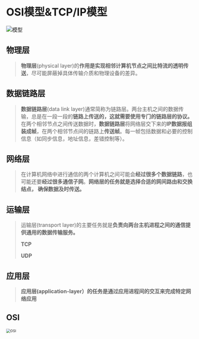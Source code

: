 # OSI模型&TCP/IP模型

![模型](https://xingqiu-tuchuang-1256524210.cos.ap-shanghai.myqcloud.com/501/osi%E6%A8%A1%E5%9E%8B-tcp%E6%A8%A1%E5%9E%8B.png)

## 物理层

> **物理层**(physical layer)的**作⽤**是实现**相邻计算机节点之间⽐特流的透明传送**，尽可能屏蔽掉具体传输介质和物理设备的差异。

## 数据链路层

> **数据链路层**(data link layer)通常简称为链路层。两台主机之间的数据传输，总是在⼀段⼀段的**链路上传送的，这就需要使⽤专⻔的链路层的协议。** 在两个相邻节点之间传送数据时，**数据链路层**将⽹络层交下来的**IP数据报组装成帧**，在两个相邻节点间的链路上**传送帧**。每⼀帧包括数据和必要的控制信息（如同步信息，地址信息，差错控制等）。

## 网络层

> 在计算机⽹络中进⾏通信的两个计算机之间可能会**经过很多个数据链路**，也可能还要**经过很多通信⼦⽹**。**⽹络层的任务就是选择合适的⽹间路由和交换结点， 确保数据及时传送。**	

## 运输层

> 运输层(transport layer)的主要任务就是**负责向两台主机进程之间的通信提供通⽤的数据传输服务。**
>
> **TCP**
>
> **UDP**

## 应用层

> **应⽤层(application-layer）的任务是通过应⽤进程间的交互来完成特定⽹络应⽤**

## OSI

<img src="https://xingqiu-tuchuang-1256524210.cos.ap-shanghai.myqcloud.com/501/OSI.gif" alt="OSI" style="zoom: 67%;" />